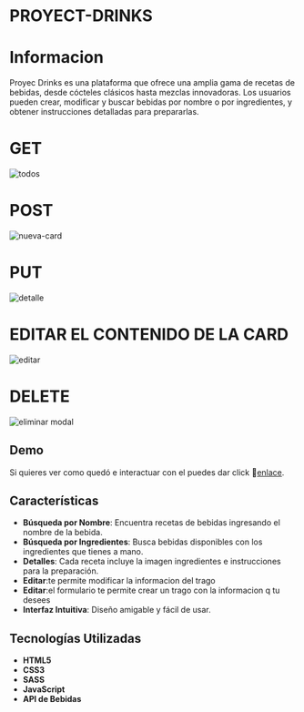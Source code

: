 # PROYECT-DRINKS

# Informacion 
Proyec Drinks es una plataforma que ofrece una amplia gama de recetas de bebidas, desde cócteles clásicos hasta mezclas innovadoras. Los usuarios pueden crear, modificar y buscar bebidas por nombre o por ingredientes, y obtener instrucciones detalladas para prepararlas.


# GET
![todos](https://github.com/maribelcongo/proyect-drinks/assets/123903736/3443154d-3d61-4fd0-8b5e-9069f46e189d)

# POST
![nueva-card](https://github.com/maribelcongo/proyect-drinks/assets/123903736/d08f8123-f136-4d98-bd23-d3311acf14c9)

# PUT
![detalle](https://github.com/maribelcongo/proyect-drinks/assets/123903736/b60ea1ad-7d19-473d-8d2b-b1006acd2d84)

# EDITAR EL CONTENIDO DE LA CARD
![editar](https://github.com/maribelcongo/proyect-drinks/assets/123903736/30ea7e59-b099-43aa-89f2-4eca42a7bad9)

# DELETE
![eliminar modal](https://github.com/maribelcongo/proyect-drinks/assets/123903736/dd63b2e7-ccc0-48e4-ad40-f76c0bd6f10f)


## Demo
Si quieres ver como quedó e interactuar con el  puedes dar click 💓[enlace](https://maribelcongo.github.io/proyec-drinks/).

  

## Características

- **Búsqueda por Nombre**: Encuentra recetas de bebidas ingresando el nombre de la bebida.
- **Búsqueda por Ingredientes**: Busca bebidas disponibles con los ingredientes que tienes a mano.
- **Detalles**: Cada receta incluye la imagen ingredientes e instrucciones  para la preparación.
- **Editar**:te permite modificar la informacion del trago
- **Editar**:el formulario te permite crear un trago con la informacion q tu desees
- **Interfaz Intuitiva**: Diseño amigable y fácil de usar.


## Tecnologías Utilizadas

- **HTML5**
- **CSS3**
- **SASS**
- **JavaScript**
- **API de Bebidas**
  

